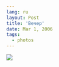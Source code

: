```yaml
---
lang: ru
layout: Post
title: 'Вечер'
date: Mar 1, 2006
tags:
  - photos
---
```


![](/images/blog/F0098-0024.jpg)
